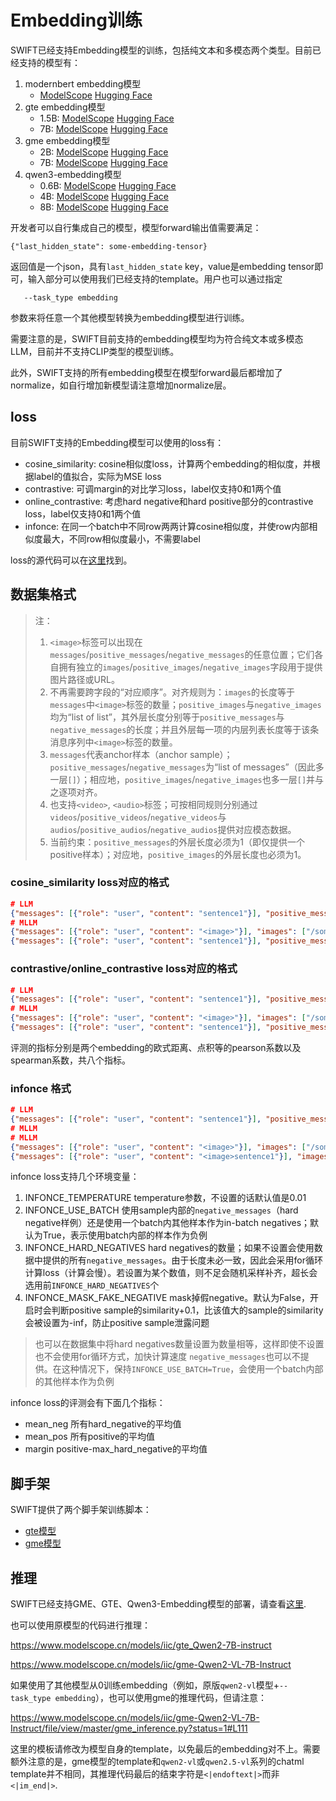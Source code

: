 # Embedding训练

SWIFT已经支持Embedding模型的训练，包括纯文本和多模态两个类型。目前已经支持的模型有：

1. modernbert embedding模型
   - [ModelScope](https://modelscope.cn/models/iic/gte-modernbert-base) [Hugging Face](https://huggingface.co/Alibaba-NLP/gte-modernbert-base)
2. gte embedding模型
   - 1.5B: [ModelScope](https://www.modelscope.cn/models/iic/gte_Qwen2-1.5B-instruct) [Hugging Face](https://huggingface.co/Alibaba-NLP/gte-Qwen2-1.5B-instruct)
   - 7B: [ModelScope](https://www.modelscope.cn/models/iic/gte_Qwen2-7B-instruct) [Hugging Face](https://huggingface.co/Alibaba-NLP/gte-Qwen2-7B-instruct)
3. gme embedding模型
   - 2B: [ModelScope](https://www.modelscope.cn/models/iic/gme-Qwen2-VL-2B-Instruct) [Hugging Face](https://huggingface.co/Alibaba-NLP/gme-Qwen2-VL-2B-Instruct)
   - 7B: [ModelScope](https://www.modelscope.cn/models/iic/gme-Qwen2-VL-7B-Instruct) [Hugging Face](https://huggingface.co/Alibaba-NLP/gme-Qwen2-VL-7B-Instruct)
4. qwen3-embedding模型
   - 0.6B: [ModelScope](https://www.modelscope.cn/models/Qwen/Qwen3-Embedding-0.6B) [Hugging Face](https://huggingface.co/Qwen/Qwen3-Embedding-0.6B)
   - 4B: [ModelScope](https://www.modelscope.cn/models/Qwen/Qwen3-Embedding-4B) [Hugging Face](https://huggingface.co/Qwen/Qwen3-Embedding-4B)
   - 8B: [ModelScope](https://www.modelscope.cn/models/Qwen/Qwen3-Embedding-8B) [Hugging Face](https://huggingface.co/Qwen/Qwen3-Embedding-8B)

开发者可以自行集成自己的模型，模型forward输出值需要满足：

```text
{"last_hidden_state": some-embedding-tensor}
```

返回值是一个json，具有`last_hidden_state` key，value是embedding tensor即可，输入部分可以使用我们已经支持的template。用户也可以通过指定

```shell
   --task_type embedding
```
参数来将任意一个其他模型转换为embedding模型进行训练。

需要注意的是，SWIFT目前支持的embedding模型均为符合纯文本或多模态LLM，目前并不支持CLIP类型的模型训练。

此外，SWIFT支持的所有embedding模型在模型forward最后都增加了normalize，如自行增加新模型请注意增加normalize层。

## loss

目前SWIFT支持的Embedding模型可以使用的loss有：

- cosine_similarity: cosine相似度loss，计算两个embedding的相似度，并根据label的值拟合，实际为MSE loss
- contrastive: 可调margin的对比学习loss，label仅支持0和1两个值
- online_contrastive: 考虑hard negative和hard positive部分的contrastive loss，label仅支持0和1两个值
- infonce: 在同一个batch中不同row两两计算cosine相似度，并使row内部相似度最大，不同row相似度最小，不需要label

loss的源代码可以在[这里](https://github.com/modelscope/ms-swift/blob/main/swift/plugin/loss.py)找到。

## 数据集格式

> 注：
> 1. `<image>`标签可以出现在`messages`/`positive_messages`/`negative_messages`的任意位置；它们各自拥有独立的`images`/`positive_images`/`negative_images`字段用于提供图片路径或URL。
> 2. 不再需要跨字段的“对应顺序”。对齐规则为：`images`的长度等于`messages`中`<image>`标签的数量；`positive_images`与`negative_images`均为“list of list”，其外层长度分别等于`positive_messages`与`negative_messages`的长度；并且外层每一项的内层列表长度等于该条消息序列中`<image>`标签的数量。
> 3. `messages`代表anchor样本（anchor sample）；`positive_messages`/`negative_messages`为“list of messages”（因此多一层`[]`）；相应地，`positive_images`/`negative_images`也多一层`[]`并与之逐项对齐。
> 4. 也支持`<video>`, `<audio>`标签；可按相同规则分别通过`videos`/`positive_videos`/`negative_videos`与`audios`/`positive_audios`/`negative_audios`提供对应模态数据。
> 5. 当前约束：`positive_messages`的外层长度必须为1（即仅提供一个positive样本）；对应地，`positive_images`的外层长度也必须为1。

### cosine_similarity loss对应的格式

```json lines
# LLM
{"messages": [{"role": "user", "content": "sentence1"}], "positive_messages": [[{"role": "user", "content": "sentence2"}]], "label": 0.8}
# MLLM
{"messages": [{"role": "user", "content": "<image>"}], "images": ["/some/images1.jpg"],"positive_messages": [[{"role": "user", "content": "<image>sentence"}]], "positive_images": [["/some/images2.jpg"]], "label": 0.7}
{"messages": [{"role": "user", "content": "sentence1"}], "positive_messages": [[{"role": "user", "content": "<image>sentence2"}]], "positive_images": [["/some/images.jpg"]], "label": 0.7}
```


### contrastive/online_contrastive loss对应的格式

```json lines
# LLM
{"messages": [{"role": "user", "content": "sentence1"}], "positive_messages": [[{"role": "user", "content": "sentence2"}]], "label": 1}
# MLLM
{"messages": [{"role": "user", "content": "<image>"}], "images": ["/some/images1.jpg"], "positive_messages": [[{"role": "user", "content": "<image>sentence"}]], "positive_images": [["/some/images2.jpg"]], "label": 1}
{"messages": [{"role": "user", "content": "sentence1"}], "positive_messages": [[{"role": "user", "content": "<image>sentence2"}]], "positive_images": [["/some/images.jpg"]], "label": 0}
```

评测的指标分别是两个embedding的欧式距离、点积等的pearson系数以及spearman系数，共八个指标。

### infonce 格式

```json lines
# LLM
{"messages": [{"role": "user", "content": "sentence1"}], "positive_messages": [[{"role": "user", "content": "sentence2"}]]}
# MLLM
# MLLM
{"messages": [{"role": "user", "content": "<image>"}], "images": ["/some/images.jpg"], "positive_messages": [[{"role": "user", "content": "sentence"}]]}
{"messages": [{"role": "user", "content": "<image>sentence1"}], "images": ["/some/images.jpg"], "positive_messages": [[{"role": "user", "content": "<image>sentence2"}]], "positive_images": [["/some/positive_images.jpg"]], "negative_messages": [[{"role": "user", "content": "<image><image>sentence3"}], [{"role": "user", "content": "<image>sentence4"}]], "negative_images": [["/some/negative_images1.jpg", "/some/negative_images2.jpg"], ["/some/negative_images3.jpg"]]}
```

infonce loss支持几个环境变量：
1. INFONCE_TEMPERATURE temperature参数，不设置的话默认值是0.01
2. INFONCE_USE_BATCH 使用sample内部的`negative_messages`（hard negative样例）还是使用一个batch内其他样本作为in-batch negatives；默认为True，表示使用batch内部的样本作为负例
3. INFONCE_HARD_NEGATIVES hard negatives的数量；如果不设置会使用数据中提供的所有`negative_messages`。由于长度未必一致，因此会采用for循环计算loss（计算会慢）。若设置为某个数值，则不足会随机采样补齐，超长会选用前`INFONCE_HARD_NEGATIVES`个
4. INFONCE_MASK_FAKE_NEGATIVE mask掉假negative。默认为False，开启时会判断positive sample的similarity+0.1，比该值大的sample的similarity会被设置为-inf，防止positive sample泄露问题

> 也可以在数据集中将hard negatives数量设置为数量相等，这样即使不设置也不会使用for循环方式，加快计算速度
> `negative_messages`也可以不提供。在这种情况下，保持`INFONCE_USE_BATCH=True`，会使用一个batch内部的其他样本作为负例

infonce loss的评测会有下面几个指标：
- mean_neg 所有hard_negative的平均值
- mean_pos 所有positive的平均值
- margin positive-max_hard_negative的平均值

## 脚手架

SWIFT提供了两个脚手架训练脚本：

- [gte模型](https://github.com/tastelikefeet/swift/blob/main/examples/train/embedding/train_gte.sh)
- [gme模型](https://github.com/tastelikefeet/swift/blob/main/examples/train/embedding/train_gme.sh)

## 推理

SWIFT已经支持GME、GTE、Qwen3-Embedding模型的部署，请查看[这里](https://github.com/modelscope/ms-swift/blob/main/examples/deploy/embedding/client.py).

也可以使用原模型的代码进行推理：

https://www.modelscope.cn/models/iic/gte_Qwen2-7B-instruct

https://www.modelscope.cn/models/iic/gme-Qwen2-VL-7B-Instruct

如果使用了其他模型从0训练embedding（例如，原版`qwen2-vl`模型+`--task_type embedding`），也可以使用gme的推理代码，但请注意：

https://www.modelscope.cn/models/iic/gme-Qwen2-VL-7B-Instruct/file/view/master/gme_inference.py?status=1#L111

这里的模板请修改为模型自身的template，以免最后的embedding对不上。需要额外注意的是，gme模型的template和`qwen2-vl`或`qwen2.5-vl`系列的chatml template并不相同，其推理代码最后的结束字符是`<|endoftext|>`而非`<|im_end|>`.
